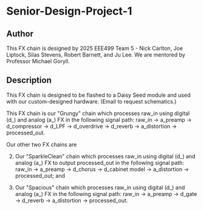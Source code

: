 # Senior-Design-Project-1

## Author
This FX chain is designed by 2025 EEE499 Team 5 - Nick Carlton, Joe Liptock, Silas Stevens, Robert Barnett, and Ju Lee. We are mentored by Professor Michael Goryll.

## Description
This FX chain is designed to be flashed to a Daisy Seed module and used with our custom-designed hardware. (Email to request schematics.) 

This FX chain is our "Grungy" chain which processes raw_in using digital (d_) and analog (a_) FX in the following signal path:
raw_in -> a_preamp -> d_compressor -> d_LPF -> d_overdrive -> d_reverb -> a_distortion -> processed_out.

Our other two FX chains are 

2) Our "SparkleClean" chain which processes raw_in using digital (d_) and analog (a_) FX to output processed_out in the following signal path:
raw_in -> a_preamp -> d_chorus -> d_cabinet model -> a_distortion -> processed_out; and

3) Our "Spacious" chain which processes raw_in using digital (d_) and analog (a_) FX in the following signal path:
raw_in -> a_preamp -> d_gate -> d_reverb -> a_distortion -> processed_out.
